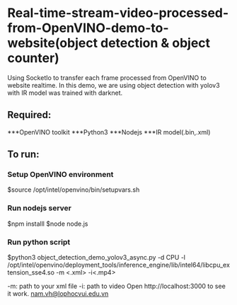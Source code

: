 # Real-time-stream-video-processed-from-OpenVINO-demo-to-website(object detection & object counter)
Using SocketIo to transfer each frame processed from OpenVINO to website realtime.
In this demo, we are using object detection with yolov3 with IR model was trained with darknet.
## Required:
***OpenVINO toolkit
***Python3
***Nodejs
***IR model(.bin,.xml)
## To run:
### Setup OpenVINO environment
$source /opt/intel/openvino/bin/setupvars.sh
### Run nodejs server
$npm installl
$node node.js 
### Run python script
$python3 object_detection_demo_yolov3_async.py -d CPU -l /opt/intel/openvino/deployment_tools/inference_engine/lib/intel64/libcpu_extension_sse4.so -m <.xml> -i<.mp4>

-m: path to your xml file
-i: path to video
Open http://localhost:3000 to see it work.
nam.vh@lophocvui.edu.vn
